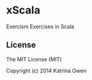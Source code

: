 # xScala

Exercism Exercises in Scala
## License
The MIT License (MIT)

Copyright (c) 2014 Katrina Owen
